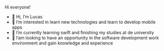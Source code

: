 Hi everyone!

- 👋 Hi, I’m Lucas
- 👀 I’m interested in learn new technologies and learn to develop mobile apps
- 🌱 I’m currently learning swift and finishing my studies at de university
- 💞️ I’am looking to have an opportunity in the software development work environment and gain knowledge and experience 
